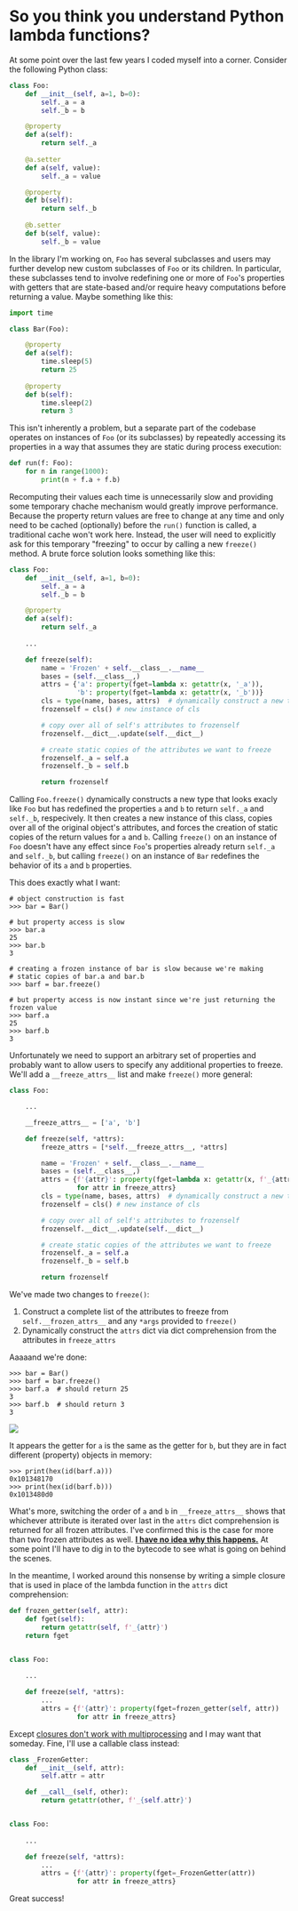# So you think you understand Python lambda functions?

At some point over the last few years I coded myself into a corner. Consider the following Python class:

```python
class Foo:
    def __init__(self, a=1, b=0):
        self._a = a
        self._b = b

    @property
    def a(self):
        return self._a
    
    @a.setter
    def a(self, value):
        self._a = value

    @property
    def b(self):
        return self._b
    
    @b.setter
    def b(self, value):
        self._b = value
```

In the library I'm working on, ``Foo`` has several subclasses and users may further develop 
new custom subclasses of ``Foo`` or its children. In particular, these subclasses tend to 
involve redefining one or more of ``Foo``'s properties with getters that are state-based 
and/or require heavy computations before returning a value. Maybe something like this:

```python
import time

class Bar(Foo):

    @property
    def a(self):
        time.sleep(5)
        return 25
    
    @property
    def b(self):
        time.sleep(2)
        return 3
```

This isn't inherently a problem, but a separate part of the codebase operates on instances 
of ``Foo`` (or its subclasses) by repeatedly accessing its properties in a way that assumes 
they are static during process execution:

```python
def run(f: Foo):
    for n in range(1000):
        print(n + f.a + f.b)
```

Recomputing their values each time is unnecessarily slow and providing some temporary chache 
mechanism would greatly improve performance. Because the property return values are free to 
change at any time and only need to be cached (optionally) before the ``run()`` function is
called, a traditional cache won't work here. Instead, the user will need to explicitly ask for
this temporary "freezing" to occur by calling a new ``freeze()`` method. A brute force 
solution looks something like this:

```python
class Foo:
    def __init__(self, a=1, b=0):
        self._a = a
        self._b = b

    @property
    def a(self):
        return self._a
    
    ...

    def freeze(self):
        name = 'Frozen' + self.__class__.__name__
        bases = (self.__class__,)
        attrs = {'a': property(fget=lambda x: getattr(x, '_a')),
                 'b': property(fget=lambda x: getattr(x, '_b'))}
        cls = type(name, bases, attrs)  # dynamically construct a new type
        frozenself = cls() # new instance of cls

        # copy over all of self's attributes to frozenself
        frozenself.__dict__.update(self.__dict__)

        # create static copies of the attributes we want to freeze
        frozenself._a = self.a
        frozenself._b = self.b

        return frozenself
```

Calling ``Foo.freeze()`` dynamically constructs a new type that looks exacly like
``Foo`` but has redefined the properties ``a`` and ``b`` to return ``self._a`` and
``self._b``, respecively. It then creates a new instance of this class, copies over
all of the original object's attributes, and forces the creation of static copies
of the return values for ``a`` and ``b``. Calling ``freeze()`` on an instance of
``Foo`` doesn't have any effect since ``Foo``'s properties already return
``self._a`` and ``self._b``, but calling ``freeze()`` on an instance of ``Bar``
redefines the behavior of its ``a`` and ``b`` properties.

This does exactly what I want:

```pycon
# object construction is fast
>>> bar = Bar()

# but property access is slow
>>> bar.a  
25 
>>> bar.b
3

# creating a frozen instance of bar is slow because we're making 
# static copies of bar.a and bar.b
>>> barf = bar.freeze()

# but property access is now instant since we're just returning the frozen value
>>> barf.a
25
>>> barf.b
3
```

Unfortunately we need to support an arbitrary set of properties and probably want to 
allow users to specify any additional properties to freeze. We'll add a 
``__freeze_attrs__`` list and make ``freeze()`` more general:

```python
class Foo:

    ...

    __freeze_attrs__ = ['a', 'b']

    def freeze(self, *attrs):
        freeze_attrs = [*self.__freeze_attrs__, *attrs]

        name = 'Frozen' + self.__class__.__name__
        bases = (self.__class__,)
        attrs = {f'{attr}': property(fget=lambda x: getattr(x, f'_{attr}'))
                 for attr in freeze_attrs}
        cls = type(name, bases, attrs)  # dynamically construct a new type
        frozenself = cls() # new instance of cls

        # copy over all of self's attributes to frozenself
        frozenself.__dict__.update(self.__dict__)

        # create static copies of the attributes we want to freeze
        frozenself._a = self.a
        frozenself._b = self.b

        return frozenself
```


We've made two changes to ``freeze()``:

1. Construct a complete list of the attributes to freeze from ``self.__frozen_attrs__`` and any ``*args`` provided to ``freeze()``
2. Dynamically construct the ``attrs`` dict via dict comprehension from the attributes in ``freeze_attrs``

Aaaaand we're done:

```pycon
>>> bar = Bar()
>>> barf = bar.freeze()
>>> barf.a  # should return 25
3
>>> barf.b  # should return 3
3
```

<img src="blink.gif">


It appears the getter for ``a`` is the same as the getter for ``b``, 
but they are in fact different (property) objects in memory:

```pycon
>>> print(hex(id(barf.a)))
0x101348170
>>> print(hex(id(barf.b)))
0x1013480d0
```

What's more, switching the order of ``a`` and ``b`` in ``__freeze_attrs__`` 
shows that whichever attribute is iterated over last in the ``attrs`` dict 
comprehension is returned for all frozen attributes. I've confirmed this is 
the case for more than two frozen attributes as well. <ins>**I have no idea why 
this happens.**</ins> At some point I'll have to dig in to the bytecode to see what 
is going on behind the scenes.

In the meantime, I worked around this nonsense by writing a simple closure 
that is used in place of the lambda function in the ``attrs`` dict comprehension:

```python
def frozen_getter(self, attr):
    def fget(self):
        return getattr(self, f'_{attr}')
    return fget


class Foo:
    
    ...

    def freeze(self, *attrs):
        ...
        attrs = {f'{attr}': property(fget=frozen_getter(self, attr))
                 for attr in freeze_attrs}
```


Except [closures don't work with multiprocessing](https://www.stevenengelhardt.com/2013/01/16/python-multiprocessing-module-and-closures/) 
and I may want that someday. Fine, I'll use a callable class instead:

```python
class _FrozenGetter:
    def __init__(self, attr):
        self.attr = attr

    def __call__(self, other):
        return getattr(other, f'_{self.attr}')


class Foo:
    
    ...

    def freeze(self, *attrs):
        ...
        attrs = {f'{attr}': property(fget=_FrozenGetter(attr))
                 for attr in freeze_attrs}
```

Great success!
